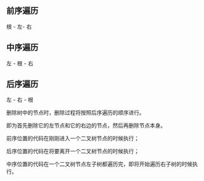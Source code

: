 ## 前序遍历

根 - 左- 右



## 中序遍历

左 - 根 - 右



## 后序遍历

左 - 右 - 根





删除树中的节点时，删除过程将按照后序遍历的顺序进行。 

即为首先删除它的左节点和它的右边的节点，然后再删除节点本身。







前序位置的代码在刚刚进入一个二叉树节点的时候执行；

后序位置的代码在将要离开一个二叉树节点的时候执行；

中序位置的代码在一个二叉树节点左子树都遍历完，即将开始遍历右子树的时候执行。


